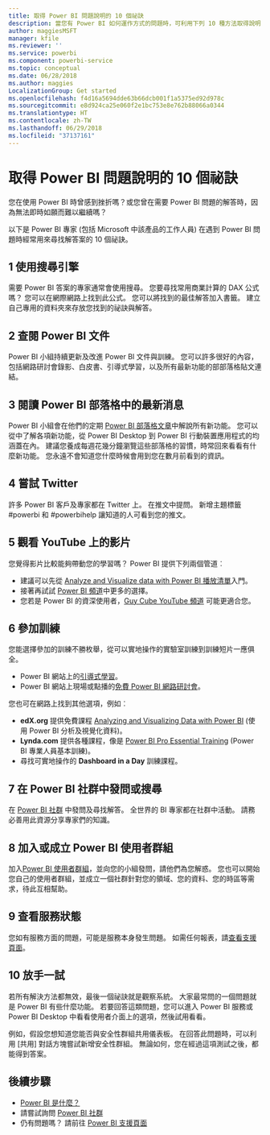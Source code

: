 ```yaml
---
title: 取得 Power BI 問題說明的 10 個祕訣
description: 當您有 Power BI 如何運作方式的問題時，可利用下列 10 種方法取得說明
author: maggiesMSFT
manager: kfile
ms.reviewer: ''
ms.service: powerbi
ms.component: powerbi-service
ms.topic: conceptual
ms.date: 06/28/2018
ms.author: maggies
LocalizationGroup: Get started
ms.openlocfilehash: f4d16a5694dde63b66dcb001f1a5375ed92d978c
ms.sourcegitcommit: e8d924ca25e060f2e1bc753e8e762b88066a0344
ms.translationtype: HT
ms.contentlocale: zh-TW
ms.lasthandoff: 06/29/2018
ms.locfileid: "37137161"
---
```

# <a name="10-tips-for-getting-help-with-your-power-bi-questions"></a>取得 Power BI 問題說明的 10 個祕訣
您在使用 Power BI 時曾感到挫折嗎？或您曾在需要 Power BI 問題的解答時，因為無法即時如願而難以繼續嗎？ 

以下是 Power BI 專家 (包括 Microsoft 中該產品的工作人員) 在遇到 Power BI 問題時經常用來尋找解答案的 10 個祕訣。

## <a name="1-use-a-search-engine"></a>1 使用搜尋引擎
需要 Power BI 答案的專家通常會使用搜尋。 您要尋找常用商業計算的 DAX 公式嗎？ 您可以在網際網路上找到此公式。 您可以將找到的最佳解答加入書籤。 建立自己專用的資料夾來存放您找到的祕訣與解答。


## <a name="2-check-the-power-bi-documentation"></a>2 查閱 Power BI 文件
Power BI 小組持續更新及改進 Power BI 文件與訓練。 您可以許多很好的內容，包括網路研討會錄影、白皮書、引導式學習，以及所有最新功能的部部落格貼文連結。

## <a name="3-read-the-power-bi-blog-for-the-latest-news"></a>3 閱讀 Power BI 部落格中的最新消息
Power BI 小組會在他們的定期 [Power BI 部落格文章](https://powerbi.microsoft.com/blog/)中解說所有新功能。 您可以從中了解各項新功能，從 Power BI Desktop 到 Power BI 行動裝置應用程式的均涵蓋在內。 建議您養成每週花幾分鐘瀏覽這些部落格的習慣，時常回來看看有什麼新功能。 您永遠不會知道您什麼時候會用到您在數月前看到的資訊。

## <a name="4-try-twitter"></a>4 嘗試 Twitter
許多 Power BI 客戶及專家都在 Twitter 上。 在推文中提問。 新增主題標籤 #powerbi 和 #powerbihelp 讓知道的人可看到您的推文。

## <a name="5-watch-videos-on-youtube"></a>5 觀看 YouTube 上的影片
您覺得影片比較能夠帶動您的學習嗎？ Power BI 提供下列兩個管道︰

* 建議可以先從 [Analyze and Visualize data with Power BI 播放清單](https://www.youtube.com/playlist?list=PL1N57mwBHtN0JFoKSR0n-tBkUJHeMP2cP)入門。
* 接著再試試 [Power BI 頻道](https://www.youtube.com/user/mspowerbi/videos)中更多的選擇。
* 您若是 Power BI 的資深使用者，[Guy Cube YouTube 頻道](https://www.youtube.com/channel/UCFp1vaKzpfvoGai0vE5VJ0w) 可能更適合您。

## <a name="6-attend-training"></a>6 參加訓練
您能選擇參加的訓練不勝枚舉，從可以實地操作的實驗室訓練到訓練短片一應俱全。

* Power BI 網站上的[引導式學習](guided-learning/gettingstarted.yml?tutorial-step=1)。
* Power BI 網站上現場或點播的[免費 Power BI 網路研討會](webinars.md)。

您也可在網路上找到其他選項，例如︰

* **edX.org** 提供免費課程 [Analyzing and Visualizing Data with Power BI](https://www.edx.org/course/analyzing-visualizing-data-power-bi-microsoft-dat207x-4) (使用 Power BI 分析及視覺化資料)。
* **Lynda.com** 提供各種課程，像是 [Power BI Pro Essential Training](https://www.lynda.com/Power-BI-tutorials/Power-BI-Pro-Essential-Training/485820-2.html) (Power BI 專業人員基本訓練)。
* 尋找可實地操作的 **Dashboard in a Day** 訓練課程。

## <a name="7-ask-or-search-in-the-power-bi-community"></a>7 在 Power BI 社群中發問或搜尋
在 [Power BI 社群](http://community.powerbi.com) 中發問及尋找解答。 全世界的 BI 專家都在社群中活動。 請務必善用此資源分享專家們的知識。

## <a name="8-join-or-create-a-power-bi-user-group"></a>8 加入或成立 Power BI 使用者群組
加入[Power BI 使用者群組](https://community.powerbi.com/t5/Power-BI-User-Groups/ct-p/Groups)，並向您的小組發問，請他們為您解惑。 您也可以開始您自己的使用者群組，並成立一個社群針對您的領域、您的資料、您的時區等需求，待此互相幫助。

## <a name="9-check-the-service-status"></a>9 查看服務狀態
您如有服務方面的問題，可能是服務本身發生問題。 如需任何報表，請[查看支援頁面](https://powerbi.microsoft.com/support/)。

## <a name="10-just-try-it"></a>10 放手一試
若所有解決方法都無效，最後一個祕訣就是觀察系統。 大家最常問的一個問題就是 Power BI 有些什麼功能。 若要回答這類問題，您可以進入 Power BI 服務或 Power BI Desktop 中看看使用者介面上的選項，然後試用看看。

例如，假設您想知道您能否與安全性群組共用儀表板。 在回答此問題時，可以利用 [共用] 對話方塊嘗試新增安全性群組。 無論如何，您在經過這項測試之後，都能得到答案。

## <a name="next-steps"></a>後續步驟
* [Power BI 是什麼？](power-bi-overview.md)
* 請嘗試詢問 [Power BI 社群](http://community.powerbi.com/)
* 仍有問題嗎？ 請前往 [Power BI 支援頁面](https://powerbi.microsoft.com/support/)

